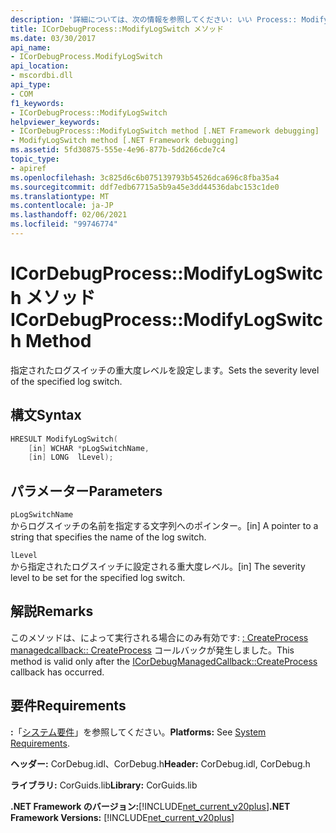 ```yaml
---
description: '詳細については、次の情報を参照してください: いい Process:: ModifyLogSwitch メソッド'
title: ICorDebugProcess::ModifyLogSwitch メソッド
ms.date: 03/30/2017
api_name:
- ICorDebugProcess.ModifyLogSwitch
api_location:
- mscordbi.dll
api_type:
- COM
f1_keywords:
- ICorDebugProcess::ModifyLogSwitch
helpviewer_keywords:
- ICorDebugProcess::ModifyLogSwitch method [.NET Framework debugging]
- ModifyLogSwitch method [.NET Framework debugging]
ms.assetid: 5fd30875-555e-4e96-877b-5dd266cde7c4
topic_type:
- apiref
ms.openlocfilehash: 3c825d6c6b075139793b54526dca696c8fba35a4
ms.sourcegitcommit: ddf7edb67715a5b9a45e3dd44536dabc153c1de0
ms.translationtype: MT
ms.contentlocale: ja-JP
ms.lasthandoff: 02/06/2021
ms.locfileid: "99746774"
---
```

# <a name="icordebugprocessmodifylogswitch-method"></a><span data-ttu-id="3fdb8-103">ICorDebugProcess::ModifyLogSwitch メソッド</span><span class="sxs-lookup"><span data-stu-id="3fdb8-103">ICorDebugProcess::ModifyLogSwitch Method</span></span>

<span data-ttu-id="3fdb8-104">指定されたログスイッチの重大度レベルを設定します。</span><span class="sxs-lookup"><span data-stu-id="3fdb8-104">Sets the severity level of the specified log switch.</span></span>  
  
## <a name="syntax"></a><span data-ttu-id="3fdb8-105">構文</span><span class="sxs-lookup"><span data-stu-id="3fdb8-105">Syntax</span></span>  
  
```cpp  
HRESULT ModifyLogSwitch(  
    [in] WCHAR *pLogSwitchName,  
    [in] LONG  lLevel);  
```  
  
## <a name="parameters"></a><span data-ttu-id="3fdb8-106">パラメーター</span><span class="sxs-lookup"><span data-stu-id="3fdb8-106">Parameters</span></span>  

 `pLogSwitchName`  
 <span data-ttu-id="3fdb8-107">からログスイッチの名前を指定する文字列へのポインター。</span><span class="sxs-lookup"><span data-stu-id="3fdb8-107">[in] A pointer to a string that specifies the name of the log switch.</span></span>  
  
 `lLevel`  
 <span data-ttu-id="3fdb8-108">から指定されたログスイッチに設定される重大度レベル。</span><span class="sxs-lookup"><span data-stu-id="3fdb8-108">[in] The severity level to be set for the specified log switch.</span></span>  
  
## <a name="remarks"></a><span data-ttu-id="3fdb8-109">解説</span><span class="sxs-lookup"><span data-stu-id="3fdb8-109">Remarks</span></span>  

 <span data-ttu-id="3fdb8-110">このメソッドは、によって実行される場合にのみ有効です: [: CreateProcess managedcallback:: CreateProcess](icordebugmanagedcallback-createprocess-method.md) コールバックが発生しました。</span><span class="sxs-lookup"><span data-stu-id="3fdb8-110">This method is valid only after the [ICorDebugManagedCallback::CreateProcess](icordebugmanagedcallback-createprocess-method.md) callback has occurred.</span></span>  
  
## <a name="requirements"></a><span data-ttu-id="3fdb8-111">要件</span><span class="sxs-lookup"><span data-stu-id="3fdb8-111">Requirements</span></span>  

 <span data-ttu-id="3fdb8-112">**:**「[システム要件](../../get-started/system-requirements.md)」を参照してください。</span><span class="sxs-lookup"><span data-stu-id="3fdb8-112">**Platforms:** See [System Requirements](../../get-started/system-requirements.md).</span></span>  
  
 <span data-ttu-id="3fdb8-113">**ヘッダー:** CorDebug.idl、CorDebug.h</span><span class="sxs-lookup"><span data-stu-id="3fdb8-113">**Header:** CorDebug.idl, CorDebug.h</span></span>  
  
 <span data-ttu-id="3fdb8-114">**ライブラリ:** CorGuids.lib</span><span class="sxs-lookup"><span data-stu-id="3fdb8-114">**Library:** CorGuids.lib</span></span>  
  
 <span data-ttu-id="3fdb8-115">**.NET Framework のバージョン:**[!INCLUDE[net_current_v20plus](../../../../includes/net-current-v20plus-md.md)]</span><span class="sxs-lookup"><span data-stu-id="3fdb8-115">**.NET Framework Versions:** [!INCLUDE[net_current_v20plus](../../../../includes/net-current-v20plus-md.md)]</span></span>
